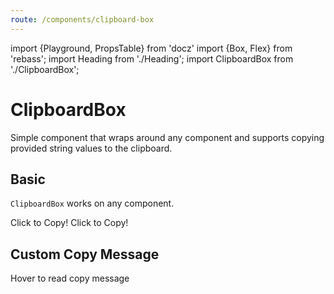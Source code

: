 ```yaml
---
route: /components/clipboard-box
---
```


import {Playground, PropsTable} from 'docz'
import {Box, Flex} from 'rebass';
import Heading from './Heading';
import ClipboardBox from './ClipboardBox';

# ClipboardBox

Simple component that wraps around any component and supports copying provided string values to the clipboard.

<PropsTable of={ClipboardBox} />

## Basic

`ClipboardBox` works on any component.

<Playground>
  <Flex>
    <ClipboardBox value="hello box">
      <Box bg="#ddd" p={2}>
        Click to Copy!
      </Box>
    </ClipboardBox>
  </Flex>
  <Flex>
    <ClipboardBox value="hello heading">
      <Heading level={1}>
        Click to Copy!
      </Heading>
    </ClipboardBox>
  </Flex>
</Playground>

## Custom Copy Message

<Playground>
    <ClipboardBox message="Don't ever try to click me" value="How dare you!">
      <Box bg="#ddd" p={2}>
        Hover to read copy message
      </Box>
    </ClipboardBox>
</Playground>
